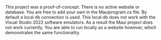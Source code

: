 This project was a proof-of-concept.
There is no active website or database. You are free to add your own in the Mauiprogram.cs file. By default
a local db connection is used. This local db does not work with the Visual Studio 2022 software emulators.
As a result the Maui project does not work currently. You are able to run locally as a website however,
which demonstrates the same functionality.
